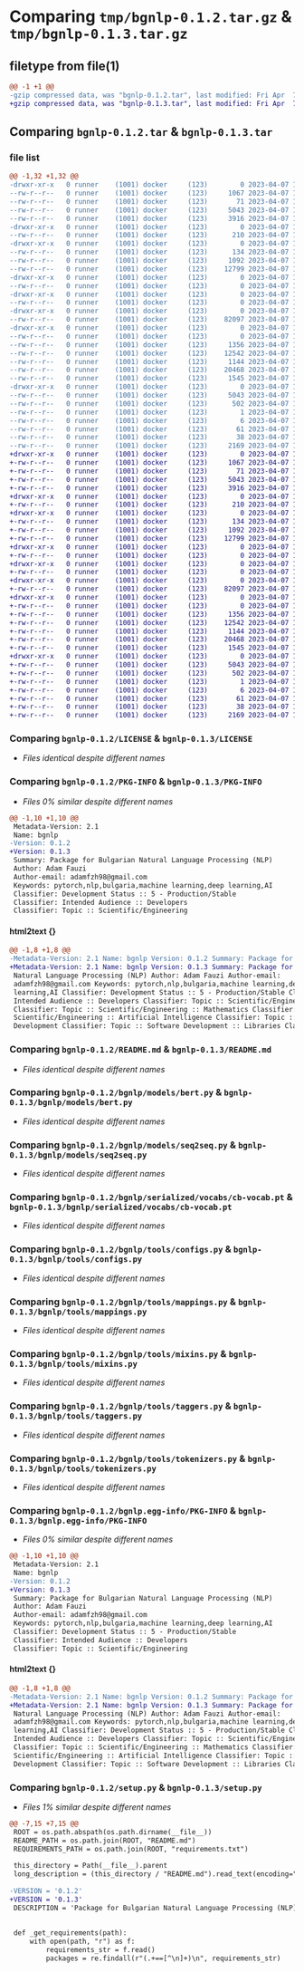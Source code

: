 # Comparing `tmp/bgnlp-0.1.2.tar.gz` & `tmp/bgnlp-0.1.3.tar.gz`

## filetype from file(1)

```diff
@@ -1 +1 @@
-gzip compressed data, was "bgnlp-0.1.2.tar", last modified: Fri Apr  7 15:04:15 2023, max compression
+gzip compressed data, was "bgnlp-0.1.3.tar", last modified: Fri Apr  7 15:19:40 2023, max compression
```

## Comparing `bgnlp-0.1.2.tar` & `bgnlp-0.1.3.tar`

### file list

```diff
@@ -1,32 +1,32 @@
-drwxr-xr-x   0 runner    (1001) docker     (123)        0 2023-04-07 15:04:15.260555 bgnlp-0.1.2/
--rw-r--r--   0 runner    (1001) docker     (123)     1067 2023-04-07 15:01:38.000000 bgnlp-0.1.2/LICENSE
--rw-r--r--   0 runner    (1001) docker     (123)       71 2023-04-07 15:01:38.000000 bgnlp-0.1.2/MANIFEST.in
--rw-r--r--   0 runner    (1001) docker     (123)     5043 2023-04-07 15:04:15.260555 bgnlp-0.1.2/PKG-INFO
--rw-r--r--   0 runner    (1001) docker     (123)     3916 2023-04-07 15:01:38.000000 bgnlp-0.1.2/README.md
-drwxr-xr-x   0 runner    (1001) docker     (123)        0 2023-04-07 15:04:15.252555 bgnlp-0.1.2/bgnlp/
--rw-r--r--   0 runner    (1001) docker     (123)      210 2023-04-07 15:01:38.000000 bgnlp-0.1.2/bgnlp/__init__.py
-drwxr-xr-x   0 runner    (1001) docker     (123)        0 2023-04-07 15:04:15.256555 bgnlp-0.1.2/bgnlp/models/
--rw-r--r--   0 runner    (1001) docker     (123)      134 2023-04-07 15:01:38.000000 bgnlp-0.1.2/bgnlp/models/__init__.py
--rw-r--r--   0 runner    (1001) docker     (123)     1092 2023-04-07 15:01:38.000000 bgnlp-0.1.2/bgnlp/models/bert.py
--rw-r--r--   0 runner    (1001) docker     (123)    12799 2023-04-07 15:01:38.000000 bgnlp-0.1.2/bgnlp/models/seq2seq.py
-drwxr-xr-x   0 runner    (1001) docker     (123)        0 2023-04-07 15:04:15.256555 bgnlp-0.1.2/bgnlp/serialized/
--rw-r--r--   0 runner    (1001) docker     (123)        0 2023-04-07 15:01:38.000000 bgnlp-0.1.2/bgnlp/serialized/__init__.py
-drwxr-xr-x   0 runner    (1001) docker     (123)        0 2023-04-07 15:04:15.256555 bgnlp-0.1.2/bgnlp/serialized/models/
--rw-r--r--   0 runner    (1001) docker     (123)        0 2023-04-07 15:01:38.000000 bgnlp-0.1.2/bgnlp/serialized/models/__init__.py
-drwxr-xr-x   0 runner    (1001) docker     (123)        0 2023-04-07 15:04:15.256555 bgnlp-0.1.2/bgnlp/serialized/vocabs/
--rw-r--r--   0 runner    (1001) docker     (123)    82097 2023-04-07 15:01:38.000000 bgnlp-0.1.2/bgnlp/serialized/vocabs/cb-vocab.pt
-drwxr-xr-x   0 runner    (1001) docker     (123)        0 2023-04-07 15:04:15.260555 bgnlp-0.1.2/bgnlp/tools/
--rw-r--r--   0 runner    (1001) docker     (123)        0 2023-04-07 15:01:38.000000 bgnlp-0.1.2/bgnlp/tools/__init__.py
--rw-r--r--   0 runner    (1001) docker     (123)     1356 2023-04-07 15:01:38.000000 bgnlp-0.1.2/bgnlp/tools/configs.py
--rw-r--r--   0 runner    (1001) docker     (123)    12542 2023-04-07 15:01:38.000000 bgnlp-0.1.2/bgnlp/tools/mappings.py
--rw-r--r--   0 runner    (1001) docker     (123)     1144 2023-04-07 15:01:38.000000 bgnlp-0.1.2/bgnlp/tools/mixins.py
--rw-r--r--   0 runner    (1001) docker     (123)    20468 2023-04-07 15:01:38.000000 bgnlp-0.1.2/bgnlp/tools/taggers.py
--rw-r--r--   0 runner    (1001) docker     (123)     1545 2023-04-07 15:01:38.000000 bgnlp-0.1.2/bgnlp/tools/tokenizers.py
-drwxr-xr-x   0 runner    (1001) docker     (123)        0 2023-04-07 15:04:15.252555 bgnlp-0.1.2/bgnlp.egg-info/
--rw-r--r--   0 runner    (1001) docker     (123)     5043 2023-04-07 15:04:15.000000 bgnlp-0.1.2/bgnlp.egg-info/PKG-INFO
--rw-r--r--   0 runner    (1001) docker     (123)      502 2023-04-07 15:04:15.000000 bgnlp-0.1.2/bgnlp.egg-info/SOURCES.txt
--rw-r--r--   0 runner    (1001) docker     (123)        1 2023-04-07 15:04:15.000000 bgnlp-0.1.2/bgnlp.egg-info/dependency_links.txt
--rw-r--r--   0 runner    (1001) docker     (123)        6 2023-04-07 15:04:15.000000 bgnlp-0.1.2/bgnlp.egg-info/top_level.txt
--rw-r--r--   0 runner    (1001) docker     (123)       61 2023-04-07 15:01:38.000000 bgnlp-0.1.2/requirements.txt
--rw-r--r--   0 runner    (1001) docker     (123)       38 2023-04-07 15:04:15.260555 bgnlp-0.1.2/setup.cfg
--rw-r--r--   0 runner    (1001) docker     (123)     2169 2023-04-07 15:01:38.000000 bgnlp-0.1.2/setup.py
+drwxr-xr-x   0 runner    (1001) docker     (123)        0 2023-04-07 15:19:40.554924 bgnlp-0.1.3/
+-rw-r--r--   0 runner    (1001) docker     (123)     1067 2023-04-07 15:16:58.000000 bgnlp-0.1.3/LICENSE
+-rw-r--r--   0 runner    (1001) docker     (123)       71 2023-04-07 15:16:58.000000 bgnlp-0.1.3/MANIFEST.in
+-rw-r--r--   0 runner    (1001) docker     (123)     5043 2023-04-07 15:19:40.550924 bgnlp-0.1.3/PKG-INFO
+-rw-r--r--   0 runner    (1001) docker     (123)     3916 2023-04-07 15:16:58.000000 bgnlp-0.1.3/README.md
+drwxr-xr-x   0 runner    (1001) docker     (123)        0 2023-04-07 15:19:40.542924 bgnlp-0.1.3/bgnlp/
+-rw-r--r--   0 runner    (1001) docker     (123)      210 2023-04-07 15:16:58.000000 bgnlp-0.1.3/bgnlp/__init__.py
+drwxr-xr-x   0 runner    (1001) docker     (123)        0 2023-04-07 15:19:40.546924 bgnlp-0.1.3/bgnlp/models/
+-rw-r--r--   0 runner    (1001) docker     (123)      134 2023-04-07 15:16:58.000000 bgnlp-0.1.3/bgnlp/models/__init__.py
+-rw-r--r--   0 runner    (1001) docker     (123)     1092 2023-04-07 15:16:58.000000 bgnlp-0.1.3/bgnlp/models/bert.py
+-rw-r--r--   0 runner    (1001) docker     (123)    12799 2023-04-07 15:16:58.000000 bgnlp-0.1.3/bgnlp/models/seq2seq.py
+drwxr-xr-x   0 runner    (1001) docker     (123)        0 2023-04-07 15:19:40.546924 bgnlp-0.1.3/bgnlp/serialized/
+-rw-r--r--   0 runner    (1001) docker     (123)        0 2023-04-07 15:16:58.000000 bgnlp-0.1.3/bgnlp/serialized/__init__.py
+drwxr-xr-x   0 runner    (1001) docker     (123)        0 2023-04-07 15:19:40.546924 bgnlp-0.1.3/bgnlp/serialized/models/
+-rw-r--r--   0 runner    (1001) docker     (123)        0 2023-04-07 15:16:58.000000 bgnlp-0.1.3/bgnlp/serialized/models/__init__.py
+drwxr-xr-x   0 runner    (1001) docker     (123)        0 2023-04-07 15:19:40.546924 bgnlp-0.1.3/bgnlp/serialized/vocabs/
+-rw-r--r--   0 runner    (1001) docker     (123)    82097 2023-04-07 15:16:58.000000 bgnlp-0.1.3/bgnlp/serialized/vocabs/cb-vocab.pt
+drwxr-xr-x   0 runner    (1001) docker     (123)        0 2023-04-07 15:19:40.550924 bgnlp-0.1.3/bgnlp/tools/
+-rw-r--r--   0 runner    (1001) docker     (123)        0 2023-04-07 15:16:58.000000 bgnlp-0.1.3/bgnlp/tools/__init__.py
+-rw-r--r--   0 runner    (1001) docker     (123)     1356 2023-04-07 15:16:58.000000 bgnlp-0.1.3/bgnlp/tools/configs.py
+-rw-r--r--   0 runner    (1001) docker     (123)    12542 2023-04-07 15:16:58.000000 bgnlp-0.1.3/bgnlp/tools/mappings.py
+-rw-r--r--   0 runner    (1001) docker     (123)     1144 2023-04-07 15:16:58.000000 bgnlp-0.1.3/bgnlp/tools/mixins.py
+-rw-r--r--   0 runner    (1001) docker     (123)    20468 2023-04-07 15:16:58.000000 bgnlp-0.1.3/bgnlp/tools/taggers.py
+-rw-r--r--   0 runner    (1001) docker     (123)     1545 2023-04-07 15:16:58.000000 bgnlp-0.1.3/bgnlp/tools/tokenizers.py
+drwxr-xr-x   0 runner    (1001) docker     (123)        0 2023-04-07 15:19:40.546924 bgnlp-0.1.3/bgnlp.egg-info/
+-rw-r--r--   0 runner    (1001) docker     (123)     5043 2023-04-07 15:19:40.000000 bgnlp-0.1.3/bgnlp.egg-info/PKG-INFO
+-rw-r--r--   0 runner    (1001) docker     (123)      502 2023-04-07 15:19:40.000000 bgnlp-0.1.3/bgnlp.egg-info/SOURCES.txt
+-rw-r--r--   0 runner    (1001) docker     (123)        1 2023-04-07 15:19:40.000000 bgnlp-0.1.3/bgnlp.egg-info/dependency_links.txt
+-rw-r--r--   0 runner    (1001) docker     (123)        6 2023-04-07 15:19:40.000000 bgnlp-0.1.3/bgnlp.egg-info/top_level.txt
+-rw-r--r--   0 runner    (1001) docker     (123)       61 2023-04-07 15:16:58.000000 bgnlp-0.1.3/requirements.txt
+-rw-r--r--   0 runner    (1001) docker     (123)       38 2023-04-07 15:19:40.554924 bgnlp-0.1.3/setup.cfg
+-rw-r--r--   0 runner    (1001) docker     (123)     2169 2023-04-07 15:16:58.000000 bgnlp-0.1.3/setup.py
```

### Comparing `bgnlp-0.1.2/LICENSE` & `bgnlp-0.1.3/LICENSE`

 * *Files identical despite different names*

### Comparing `bgnlp-0.1.2/PKG-INFO` & `bgnlp-0.1.3/PKG-INFO`

 * *Files 0% similar despite different names*

```diff
@@ -1,10 +1,10 @@
 Metadata-Version: 2.1
 Name: bgnlp
-Version: 0.1.2
+Version: 0.1.3
 Summary: Package for Bulgarian Natural Language Processing (NLP)
 Author: Adam Fauzi
 Author-email: adamfzh98@gmail.com
 Keywords: pytorch,nlp,bulgaria,machine learning,deep learning,AI
 Classifier: Development Status :: 5 - Production/Stable
 Classifier: Intended Audience :: Developers
 Classifier: Topic :: Scientific/Engineering
```

#### html2text {}

```diff
@@ -1,8 +1,8 @@
-Metadata-Version: 2.1 Name: bgnlp Version: 0.1.2 Summary: Package for Bulgarian
+Metadata-Version: 2.1 Name: bgnlp Version: 0.1.3 Summary: Package for Bulgarian
 Natural Language Processing (NLP) Author: Adam Fauzi Author-email:
 adamfzh98@gmail.com Keywords: pytorch,nlp,bulgaria,machine learning,deep
 learning,AI Classifier: Development Status :: 5 - Production/Stable Classifier:
 Intended Audience :: Developers Classifier: Topic :: Scientific/Engineering
 Classifier: Topic :: Scientific/Engineering :: Mathematics Classifier: Topic ::
 Scientific/Engineering :: Artificial Intelligence Classifier: Topic :: Software
 Development Classifier: Topic :: Software Development :: Libraries Classifier:
```

### Comparing `bgnlp-0.1.2/README.md` & `bgnlp-0.1.3/README.md`

 * *Files identical despite different names*

### Comparing `bgnlp-0.1.2/bgnlp/models/bert.py` & `bgnlp-0.1.3/bgnlp/models/bert.py`

 * *Files identical despite different names*

### Comparing `bgnlp-0.1.2/bgnlp/models/seq2seq.py` & `bgnlp-0.1.3/bgnlp/models/seq2seq.py`

 * *Files identical despite different names*

### Comparing `bgnlp-0.1.2/bgnlp/serialized/vocabs/cb-vocab.pt` & `bgnlp-0.1.3/bgnlp/serialized/vocabs/cb-vocab.pt`

 * *Files identical despite different names*

### Comparing `bgnlp-0.1.2/bgnlp/tools/configs.py` & `bgnlp-0.1.3/bgnlp/tools/configs.py`

 * *Files identical despite different names*

### Comparing `bgnlp-0.1.2/bgnlp/tools/mappings.py` & `bgnlp-0.1.3/bgnlp/tools/mappings.py`

 * *Files identical despite different names*

### Comparing `bgnlp-0.1.2/bgnlp/tools/mixins.py` & `bgnlp-0.1.3/bgnlp/tools/mixins.py`

 * *Files identical despite different names*

### Comparing `bgnlp-0.1.2/bgnlp/tools/taggers.py` & `bgnlp-0.1.3/bgnlp/tools/taggers.py`

 * *Files identical despite different names*

### Comparing `bgnlp-0.1.2/bgnlp/tools/tokenizers.py` & `bgnlp-0.1.3/bgnlp/tools/tokenizers.py`

 * *Files identical despite different names*

### Comparing `bgnlp-0.1.2/bgnlp.egg-info/PKG-INFO` & `bgnlp-0.1.3/bgnlp.egg-info/PKG-INFO`

 * *Files 0% similar despite different names*

```diff
@@ -1,10 +1,10 @@
 Metadata-Version: 2.1
 Name: bgnlp
-Version: 0.1.2
+Version: 0.1.3
 Summary: Package for Bulgarian Natural Language Processing (NLP)
 Author: Adam Fauzi
 Author-email: adamfzh98@gmail.com
 Keywords: pytorch,nlp,bulgaria,machine learning,deep learning,AI
 Classifier: Development Status :: 5 - Production/Stable
 Classifier: Intended Audience :: Developers
 Classifier: Topic :: Scientific/Engineering
```

#### html2text {}

```diff
@@ -1,8 +1,8 @@
-Metadata-Version: 2.1 Name: bgnlp Version: 0.1.2 Summary: Package for Bulgarian
+Metadata-Version: 2.1 Name: bgnlp Version: 0.1.3 Summary: Package for Bulgarian
 Natural Language Processing (NLP) Author: Adam Fauzi Author-email:
 adamfzh98@gmail.com Keywords: pytorch,nlp,bulgaria,machine learning,deep
 learning,AI Classifier: Development Status :: 5 - Production/Stable Classifier:
 Intended Audience :: Developers Classifier: Topic :: Scientific/Engineering
 Classifier: Topic :: Scientific/Engineering :: Mathematics Classifier: Topic ::
 Scientific/Engineering :: Artificial Intelligence Classifier: Topic :: Software
 Development Classifier: Topic :: Software Development :: Libraries Classifier:
```

### Comparing `bgnlp-0.1.2/setup.py` & `bgnlp-0.1.3/setup.py`

 * *Files 1% similar despite different names*

```diff
@@ -7,15 +7,15 @@
 ROOT = os.path.abspath(os.path.dirname(__file__))
 README_PATH = os.path.join(ROOT, "README.md")
 REQUIREMENTS_PATH = os.path.join(ROOT, "requirements.txt")
 
 this_directory = Path(__file__).parent
 long_description = (this_directory / "README.md").read_text(encoding="utf-8")
 
-VERSION = '0.1.2'
+VERSION = '0.1.3'
 DESCRIPTION = 'Package for Bulgarian Natural Language Processing (NLP)'
 
 
 def _get_requirements(path):
     with open(path, "r") as f:
         requirements_str = f.read()
         packages = re.findall(r"(.+==[^\n]+)\n", requirements_str)
```

